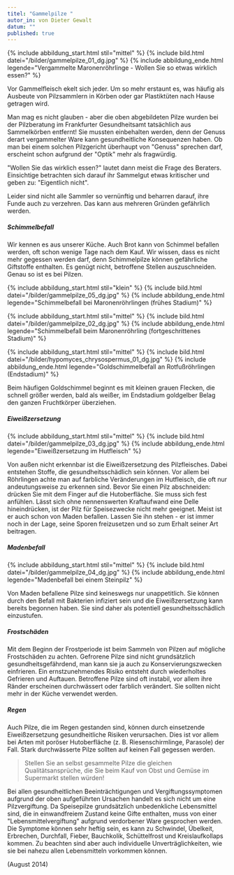 ```yaml
---
titel: "Gammelpilze "
autor_in: von Dieter Gewalt
datum: ""
published: true
---
```

{% include abbildung_start.html stil="mittel" %}
{% include bild.html datei="/bilder/gammelpilze_01_dg.jpg" %}
{% include abbildung_ende.html legende="Vergammelte Maronenröhrlinge - Wollen Sie so etwas wirklich essen?" %}

Vor Gammelfleisch ekelt sich jeder. Um so mehr erstaunt es, was häufig als Ausbeute von Pilzsammlern in Körben oder gar Plastiktüten nach Hause getragen wird.

Man mag es nicht glauben - aber die oben abgebildeten Pilze wurden bei der Pilzberatung im Frankfurter Gesundheitsamt tatsächlich aus Sammelkörben entfernt! Sie mussten einbehalten werden, denn der Genuss derart vergammelter Ware kann gesundheitliche Konsequenzen haben. Ob man bei einem solchen Pilzgericht überhaupt von "Genuss" sprechen darf,  erscheint schon aufgrund der "Optik" mehr als fragwürdig.

"Wollen Sie das wirklich essen?" lautet dann meist die Frage des Beraters. Einsichtige betrachten sich darauf ihr Sammelgut etwas kritischer und geben zu: "Eigentlich nicht".

Leider sind nicht alle Sammler so vernünftig und beharren darauf, ihre Funde auch zu verzehren. Das kann aus mehreren Gründen gefährlich werden.

##### Schimmelbefall

Wir kennen es aus unserer Küche. Auch Brot kann von Schimmel befallen werden, oft schon wenige Tage nach dem Kauf. Wir wissen, dass es nicht mehr gegessen werden darf, denn Schimmelpilze können gefährliche Giftstoffe enthalten. Es genügt nicht, betroffene Stellen auszuschneiden. Genau so ist es bei Pilzen.

{% include abbildung_start.html stil="klein" %}
{% include bild.html datei="/bilder/gammelpilze_05_dg.jpg" %}
{% include abbildung_ende.html legende="Schimmelbefall bei Maronenröhrlingen (frühes Stadium)" %}

{% include abbildung_start.html stil="mittel" %}
{% include bild.html datei="/bilder/gammelpilze_02_dg.jpg" %}
{% include abbildung_ende.html legende="Schimmelbefall beim Maronenröhrling (fortgeschrittenes Stadium)" %}

{% include abbildung_start.html stil="mittel" %}
{% include bild.html datei="/bilder/hypomyces_chrysospermus_01_dg.jpg" %}
{% include abbildung_ende.html legende="Goldschimmelbefall an Rotfußröhrlingen (Endstadium)" %}

Beim häufigen Goldschimmel beginnt es mit kleinen grauen Flecken, die schnell größer werden, bald als weißer, im Endstadium goldgelber Belag den ganzen Fruchtkörper überziehen.

##### Eiweißzersetzung

{% include abbildung_start.html stil="mittel" %}
{% include bild.html datei="/bilder/gammelpilze_03_dg.jpg" %}
{% include abbildung_ende.html legende="Eiweißzersetzung im Hutfleisch" %}

Von außen nicht erkennbar ist die Eiweißzersetzung des Pilzfleisches. Dabei entstehen Stoffe, die gesundheitsschädlich sein können. Vor allem bei Röhrlingen achte man auf farbliche Veränderungen im Hutfleisch, die oft nur andeutungsweise zu erkennen sind. Bevor Sie einen Pilz abschneiden: drücken Sie mit dem Finger auf die Hutoberfläche. Sie muss sich fest anfühlen. Lässt sich ohne nennenswerten Kraftaufwand eine Delle hineindrücken, ist der Pilz für Speisezwecke nicht mehr geeignet. Meist ist er auch schon von Maden befallen. Lassen Sie ihn stehen - er ist immer noch in der Lage, seine Sporen freizusetzen und so zum Erhalt seiner Art beitragen.

##### Madenbefall

{% include abbildung_start.html stil="mittel" %}
{% include bild.html datei="/bilder/gammelpilze_04_dg.jpg" %}
{% include abbildung_ende.html legende="Madenbefall bei einem Steinpilz" %}

Von Maden befallene Pilze sind keineswegs nur unappetitlich. Sie können durch den Befall mit Bakterien infiziert sein und die Eiweißzersetzung kann bereits begonnen haben. Sie sind daher als potentiell gesundheitsschädlich einzustufen.

##### Frostschäden

Mit dem Beginn der Frostperiode ist beim Sammeln von Pilzen auf mögliche Frostschäden zu achten. Gefrorene Pilze sind nicht grundsätzlich gesundheitsgefährdend, man kann sie ja auch zu Konservierungszwecken einfrieren. Ein ernstzunehmendes Risiko entsteht durch wiederholtes Gefrieren und Auftauen. Betroffene Pilze sind oft instabil, vor allem ihre Ränder erscheinen durchwässert oder farblich verändert. Sie sollten nicht mehr in der Küche verwendet werden.

##### Regen

Auch Pilze, die im Regen gestanden sind, können durch einsetzende Eiweißzersetzung gesundheitliche Risiken verursachen. Dies ist vor allem bei Arten mit poröser Hutoberfläche (z. B. Riesenschirmlinge, Parasole) der Fall. Stark durchwässerte Pilze sollten auf keinen Fall gegessen werden.

> Stellen Sie an selbst gesammelte Pilze die gleichen Qualitätsansprüche, die Sie beim Kauf von Obst und Gemüse im Supermarkt stellen würden! 

Bei allen gesundheitlichen Beeinträchtigungen und Vergiftungssymptomen aufgrund der oben aufgeführten Ursachen handelt es sich nicht um eine Pilzvergiftung.  Da Speisepilze grundsätzlich unbedenkliche Lebensmittel sind, die in einwandfreiem Zustand keine Gifte enthalten, muss von einer "Lebensmittelvergiftung" aufgrund verdorbener Ware gesprochen werden.  Die Symptome können sehr heftig sein, es kann zu Schwindel, Übelkeit, Erbrechen, Durchfall, Fieber, Bauchkolik, Schüttelfrost und Kreislaufkollaps kommen.  Zu beachten sind aber auch individuelle Unverträglichkeiten, wie sie bei nahezu allen Lebensmitteln vorkommen können.

(August 2014)